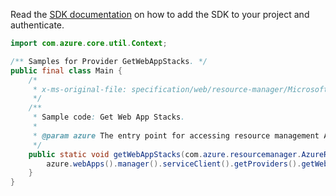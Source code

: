 Read the [SDK documentation](https://github.com/Azure/azure-sdk-for-java/blob/azure-resourcemanager_2.15.0/sdk/resourcemanager/azure-resourcemanager/README.md) on how to add the SDK to your project and authenticate.

```java
import com.azure.core.util.Context;

/** Samples for Provider GetWebAppStacks. */
public final class Main {
    /*
     * x-ms-original-file: specification/web/resource-manager/Microsoft.Web/stable/2021-03-01/examples/GetWebAppStacks.json
     */
    /**
     * Sample code: Get Web App Stacks.
     *
     * @param azure The entry point for accessing resource management APIs in Azure.
     */
    public static void getWebAppStacks(com.azure.resourcemanager.AzureResourceManager azure) {
        azure.webApps().manager().serviceClient().getProviders().getWebAppStacks(null, Context.NONE);
    }
}
```
